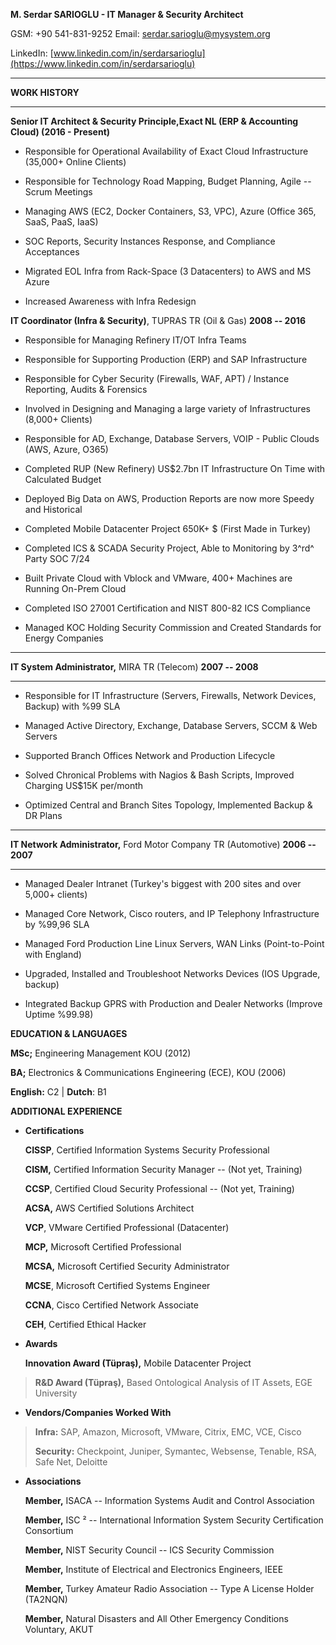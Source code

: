 **M. Serdar SARIOGLU - IT Manager & Security Architect**

GSM: +90 541-831-9252 Email: <serdar.sarioglu@mysystem.org>

LinkedIn:
[www.linkedin.com/in/serdarsarioglu](https://www.linkedin.com/in/serdarsarioglu)


-------------------------------------------------------------- ------------------
**WORK HISTORY**
-------------------------------------------------------------- ------------------

**Senior IT Architect & Security Principle,Exact NL (ERP & Accounting Cloud) (2016 - Present)**

-   Responsible for Operational Availability of Exact Cloud
    Infrastructure (35,000+ Online Clients)

-   Responsible for Technology Road Mapping, Budget Planning, Agile --
    Scrum Meetings

-   Managing AWS (EC2, Docker Containers, S3, VPC), Azure (Office 365,
    SaaS, PaaS, IaaS)

-   SOC Reports, Security Instances Response, and Compliance Acceptances

<!-- -->

-   Migrated EOL Infra from Rack-Space (3 Datacenters) to AWS and MS
    Azure

-   Increased Awareness with Infra Redesign

  **IT Coordinator (Infra & Security)**, TUPRAS TR (Oil & Gas)   **2008 -- 2016**


-   Responsible for Managing Refinery IT/OT Infra Teams

-   Responsible for Supporting Production (ERP) and SAP Infrastructure

-   Responsible for Cyber Security (Firewalls, WAF, APT) / Instance
    Reporting, Audits & Forensics

-   Involved in Designing and Managing a large variety of
    Infrastructures (8,000+ Clients)

-   Responsible for AD, Exchange, Database Servers, VOIP - Public Clouds
    (AWS, Azure, O365)

<!-- -->

-   Completed RUP (New Refinery) US\$2.7bn IT Infrastructure On Time
    with Calculated Budget

-   Deployed Big Data on AWS, Production Reports are now more Speedy and
    Historical

-   Completed Mobile Datacenter Project 650K+ \$ (First Made in Turkey)

-   Completed ICS & SCADA Security Project, Able to Monitoring by 3^rd^
    Party SOC 7/24

-   Built Private Cloud with Vblock and VMware, 400+ Machines are
    Running On-Prem Cloud

-   Completed ISO 27001 Certification and NIST 800-82 ICS Compliance

-   Managed KOC Holding Security Commission and Created Standards for
    Energy Companies

  ------------------------------------------------ ------------------
  **IT System Administrator,** MIRA TR (Telecom)   **2007 -- 2008**
  ------------------------------------------------ ------------------

-   Responsible for IT Infrastructure (Servers, Firewalls, Network
    Devices, Backup) with %99 SLA

-   Managed Active Directory, Exchange, Database Servers, SCCM & Web
    Servers

-   Supported Branch Offices Network and Production Lifecycle

<!-- -->

-   Solved Chronical Problems with Nagios & Bash Scripts, Improved
    Charging US\$15K per/month

-   Optimized Central and Branch Sites Topology, Implemented Backup & DR
    Plans

  ------------------------------------------------------------------ ------------------
  **IT Network Administrator,** Ford Motor Company TR (Automotive)   **2006 -- 2007**
  ------------------------------------------------------------------ ------------------

-   Managed Dealer Intranet (Turkey\'s biggest with 200 sites and over
    5,000+ clients)

-   Managed Core Network, Cisco routers, and IP Telephony Infrastructure
    by %99,96 SLA

-   Managed Ford Production Line Linux Servers, WAN Links
    (Point-to-Point with England)

<!-- -->

-   Upgraded, Installed and Troubleshoot Networks Devices (IOS Upgrade,
    backup)

-   Integrated Backup GPRS with Production and Dealer Networks (Improve
    Uptime %99.98)


**EDUCATION & LANGUAGES**

**MSc;** Engineering Management KOU (2012)

**BA;** Electronics & Communications Engineering (ECE), KOU (2006)

**English:** C2 \| **Dutch**: B1

**ADDITIONAL EXPERIENCE**

-   **Certifications**

    **CISSP**, Certified Information Systems Security Professional

    **CISM,** Certified Information Security Manager -- (Not yet,
    Training)

    **CCSP**, Certified Cloud Security Professional -- (Not yet,
    Training)

    **ACSA,** AWS Certified Solutions Architect

    **VCP**, VMware Certified Professional (Datacenter)

    **MCP,** Microsoft Certified Professional

    **MCSA,** Microsoft Certified Security Administrator

    **MCSE**, Microsoft Certified Systems Engineer

    **CCNA**, Cisco Certified Network Associate

    **CEH**, Certified Ethical Hacker

-   **Awards**

    **Innovation Award (Tüpraş),** Mobile Datacenter Project

> **R&D Award (Tüpraş),** Based Ontological Analysis of IT Assets, EGE
> University

-   **Vendors/Companies Worked With**

> **Infra:** SAP, Amazon, Microsoft, VMware, Citrix, EMC, VCE, Cisco
>
> **Security:** Checkpoint, Juniper, Symantec, Websense, Tenable, RSA,
> Safe Net, Deloitte

-   **Associations**

    **Member,** ISACA -- Information Systems Audit and Control
    Association

    **Member,** ISC ² -- International Information System Security
    Certification Consortium

    **Member,** NIST Security Council -- ICS Security Commission

    **Member,** Institute of Electrical and Electronics Engineers, IEEE

    **Member,** Turkey Amateur Radio Association -- Type A License
    Holder (TA2NQN)

    **Member,** Natural Disasters and All Other Emergency Conditions
    Voluntary, AKUT
